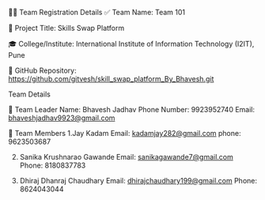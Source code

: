 
🧑‍💻 Team Registration Details
✅ Team Name:
Team 101

🧠 Project Title:
Skills Swap Platform

🎓 College/Institute:
International Institute of Information Technology (I2IT), Pune

🔗 GitHub Repository:
https://github.com/gitvesh/skill_swap_platform_By_Bhavesh.git

Team Details

👤 Team Leader
Name: Bhavesh Jadhav
Phone Number: 9923952740
Email: bhaveshjadhav9923@gmail.com

👥 Team Members
1.Jay Kadam
Email: kadamjay282@gmail.com
phone: 9623503687

2. Sanika Krushnarao Gawande
Email: sanikagawande7@gmail.com
Phone: 8180837783

2. Dhiraj Dhanraj Chaudhary
Email: dhirajchaudhary199@gmail.com
Phone: 8624043044


